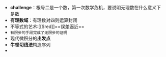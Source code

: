 - **challenge**：根号二是一个数，第一次数学危机，要说明无理数在什么意义下是数
- **有理数域**：有理数对四则运算封闭
- 不等式的艺术:[[$red]]==误差逼近==
- `有限步的手段完成了无限步的证明`
- 现代微积分的**出发点**
- **牛顿切线法**构造序列
-